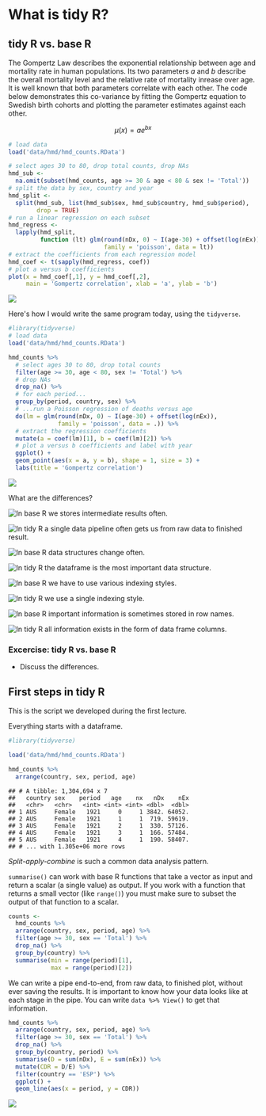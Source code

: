 What is tidy R?
===============



tidy R vs. base R
-----------------

The Gompertz Law describes the exponential relationship between age and mortality rate in human populations. Its two parameters $a$ and $b$ describe the overall mortality level and the relative rate of mortality inrease over age. It is well known that both parameters correlate with each other. The code below demonstrates this co-variance by fitting the Gompertz equation to Swedish birth cohorts and plotting the parameter estimates against each other.

$$
\mu(x) = ae^{bx}
$$


```r
# load data
load('data/hmd/hmd_counts.RData')

# select ages 30 to 80, drop total counts, drop NAs
hmd_sub <-
  na.omit(subset(hmd_counts, age >= 30 & age < 80 & sex != 'Total'))
# split the data by sex, country and year
hmd_split <-
  split(hmd_sub, list(hmd_sub$sex, hmd_sub$country, hmd_sub$period),
        drop = TRUE)
# run a linear regression on each subset
hmd_regress <-
  lapply(hmd_split,
         function (lt) glm(round(nDx, 0) ~ I(age-30) + offset(log(nEx)),
                           family = 'poisson', data = lt))
# extract the coefficients from each regression model
hmd_coef <- t(sapply(hmd_regress, coef))
# plot a versus b coefficients
plot(x = hmd_coef[,1], y = hmd_coef[,2],
     main = 'Gompertz correlation', xlab = 'a', ylab = 'b')
```

![](01-what_is_tidy_r_files/figure-epub3/unnamed-chunk-1-1.png)<!-- -->

Here's how I would write the same program today, using the `tidyverse`.


```r
#library(tidyverse)
# load data
load('data/hmd/hmd_counts.RData')

hmd_counts %>%
  # select ages 30 to 80, drop total counts
  filter(age >= 30, age < 80, sex != 'Total') %>%
  # drop NAs
  drop_na() %>%
  # for each period...
  group_by(period, country, sex) %>%
  # ...run a Poisson regression of deaths versus age
  do(lm = glm(round(nDx, 0) ~ I(age-30) + offset(log(nEx)),
              family = 'poisson', data = .)) %>%
  # extract the regression coefficients
  mutate(a = coef(lm)[1], b = coef(lm)[2]) %>%
  # plot a versus b coefficients and label with year
  ggplot() +
  geom_point(aes(x = a, y = b), shape = 1, size = 3) +
  labs(title = 'Gompertz correlation')
```

![](01-what_is_tidy_r_files/figure-epub3/unnamed-chunk-2-1.png)<!-- -->

What are the differences?

![In base R we stores intermediate results often.](assets/assignment.png)

![In tidy R a single *data pipeline* often gets us from raw data to finished result.](assets/pipes.png)

![In base R data structures change often.](assets/various_data_structures.png)

![In tidy R the dataframe is the most important data structure.](assets/single_data_structure.png)

![In base R we have to use various indexing styles.](assets/various_indexing_styles.png)

![In tidy R we use a single indexing style.](assets/single_indexing_style.png)

![In base R important information is sometimes stored in row names.](assets/info_in_rownames.png)

![In tidy R all information exists in the form of data frame columns.](assets/variable_in_its_own_column.png)

### Excercise: tidy R vs. base R

- Discuss the differences.

First steps in tidy R
---------------------

This is the script we developed during the first lecture.

Everything starts with a dataframe.


```r
#library(tidyverse)

load('data/hmd/hmd_counts.RData')

hmd_counts %>%
  arrange(country, sex, period, age)
```

```
## # A tibble: 1,304,694 x 7
##   country sex    period   age    nx   nDx    nEx
##   <chr>   <chr>   <int> <int> <int> <dbl>  <dbl>
## 1 AUS     Female   1921     0     1 3842. 64052.
## 2 AUS     Female   1921     1     1  719. 59619.
## 3 AUS     Female   1921     2     1  330. 57126.
## 4 AUS     Female   1921     3     1  166. 57484.
## 5 AUS     Female   1921     4     1  190. 58407.
## # ... with 1.305e+06 more rows
```

*Split-apply-combine* is such a common data analysis pattern.

`summarise()` can work with base R functions that take a vector as input and return a scalar (a single value) as output. If you work with a function that returns a small vector (like `range()`) you must make sure to subset the output of that function to a scalar.


```r
counts <-
  hmd_counts %>%
  arrange(country, sex, period, age) %>%
  filter(age >= 30, sex == 'Total') %>%
  drop_na() %>%
  group_by(country) %>%
  summarise(min = range(period)[1],
            max = range(period)[2])
```

We can write a pipe end-to-end, from raw data, to finished plot, without ever saving the results. It is important to know how your data looks like at each stage in the pipe. You can write `data %>% View()` to get that information.


```r
hmd_counts %>%
  arrange(country, sex, period, age) %>%
  filter(age >= 30, sex == 'Total') %>%
  drop_na() %>%
  group_by(country, period) %>%
  summarise(D = sum(nDx), E = sum(nEx)) %>%
  mutate(CDR = D/E) %>%
  filter(country == 'ESP') %>%
  ggplot() +
  geom_line(aes(x = period, y = CDR))
```

![](01-what_is_tidy_r_files/figure-epub3/unnamed-chunk-5-1.png)<!-- -->
